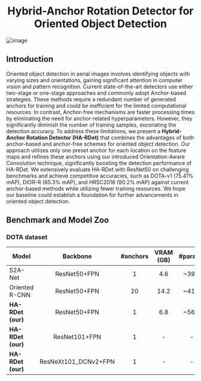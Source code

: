 <div align="center">

  # Hybrid-Anchor Rotation Detector for Oriented Object Detection
</div>

![image](https://github.com/HiImKing1509/Hybrid-Anchor-Rotation-Detector/assets/84212036/4fa9ded3-6d8a-4500-bf34-d2e8c90ced2f)

## Introduction

Oriented object detection in aerial images involves identifying objects with varying sizes and orientations, gaining significant attention in computer vision and pattern recognition. Current state-of-the-art detectors use either two-stage or one-stage approaches and commonly adopt Anchor-based strategies. These methods require a redundant number of generated anchors for training and could be inefficient for the limited computational resources. In contrast, Anchor-free mechanisms are faster processing times by eliminating the need for anchor-related hyperparameters. However, they significantly diminish the number of training samples, excoriating the detection accuracy. To address these limitations, we present a **Hybrid-Anchor Rotation Detector (HA-RDet)** that combines the advantages of both anchor-based and anchor-free schemes for oriented object detection. Our approach utilizes only one preset anchor for each location on the feature maps and refines these anchors using our introduced Orientation-Aware Convolution technique, significantly boosting the detection performance of HA-RDet. We extensively evaluate HA-RDet with ResNet50 on challenging benchmarks and achieve competitive accuracies, such as DOTA-v1 (75.41% mAP), DIOR-R (65.3% mAP), and HRSC2016 (90.2% mAP) against current anchor-based methods while utilizing fewer training resources. We hope our baseline could establish a foundation for further advancements in oriented object detection.

## Benchmark and Model Zoo

### DOTA dataset

| Model    |    Backbone       | #anchors              | VRAM (GB) | #params                   | FPS | mAP | Config | Download |
| ------ |:-------------:|:----------------------:|:-----------------------------------------------------:|:-------------------------:|:----:|:----:|:---:|:--:|
| S2A-Net| ResNet50+FPN | 1 | 4.6 | ~39M | 15.5 | 74.19 | - | - |
| Oriented R-CNN| ResNet50+FPN | 20 | 14.2 | ~41M | 13.5 | 75.69 | - | - |
| **HA-RDet (our)** | ResNet50+FPN | 1 | 6.8 | ~56M | 12.1 | 75.41 | <a href="https://github.com/HiImKing1509/Hybrid-Anchor-Rotation-Detector/blob/master/configs/ha_rdet/hardet_baseline_r50_fpn_1x_dota_le90.py">config</a> | <a href="">model</a> / <a href="https://github.com/HiImKing1509/Hybrid-Anchor-Rotation-Detector/blob/master/logs/hardet_baseline_r50_fpn_1x_dota_le90.txt">log</a> |
| **HA-RDet (our)** | ResNet101+FPN | 1 | - | - | - | 76.02 | <a href="https://github.com/HiImKing1509/Hybrid-Anchor-Rotation-Detector/blob/master/configs/ha_rdet/hardet_baseline_r101_fpn_1x_dota_le90.py">config</a> | <a href="">model</a> / <a href="https://github.com/HiImKing1509/Hybrid-Anchor-Rotation-Detector/blob/master/logs/hardet_baseline_r101_fpn_1x_dota_le90.txt">log</a> |
| **HA-RDet (our)** | ResNeXt101_DCNv2+FPN | 1 | - | - | - | 77.012 | <a href="https://github.com/HiImKing1509/Hybrid-Anchor-Rotation-Detector/blob/master/configs/ha_rdet/hardet_baseline_rx101_dcn_fpn_1x_dota_le90.py">config</a> | <a href="">model</a> / <a href="https://github.com/HiImKing1509/Hybrid-Anchor-Rotation-Detector/blob/master/logs/hardet_baseline_rx101_dcn_fpn_1x_dota_le90.txt">log</a> |
